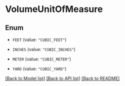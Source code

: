 # VolumeUnitOfMeasure

## Enum


* `FEET` (value: `"CUBIC_FEET"`)

* `INCHES` (value: `"CUBIC_INCHES"`)

* `METER` (value: `"CUBIC_METER"`)

* `YARD` (value: `"CUBIC_YARD"`)


[[Back to Model list]](../README.md#documentation-for-models) [[Back to API list]](../README.md#documentation-for-api-endpoints) [[Back to README]](../README.md)


